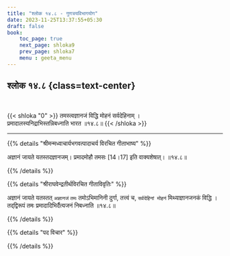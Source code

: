 ```yaml
---
title: "श्लोक १४.८ - गुणत्रयविभागयोग"
date: 2023-11-25T13:37:55+05:30
draft: false
book:
    toc_page: true
    next_page: shloka9
    prev_page: shloka7
    menu : geeta_menu
---
```




## श्लोक १४.८ {class=text-center}

<br/>

{{< shloka  "0"  >}}
तमस्त्वज्ञानजं विद्धि मोहनं सर्वदेहिनाम् ।  
प्रमादालस्यनिद्राभिस्तन्निबध्नाति भारत ॥१४.८॥
{{< /shloka >}}

---


{{% details "श्रीमन्मध्वाचार्यभगवत्पादाचर्य विरचित  गीताभाष्य" %}}

अज्ञानं जायते यतस्तदज्ञानजम्। 
प्रमादमोहौ तमसः [14।17] इति वाक्यशेषात्। ॥१४.८॥

{{% /details %}}



{{% details "श्रीराघवेन्द्रतीर्थविरचित गीताविवृतिः" %}}

अज्ञानं जायते यतस्तत् `अज्ञानजं` `तमः` तमोऽभिमानिनी दुर्गा,
तत्त्वं च, `सर्वदेहिनां मोहनं` मिथ्याज्ञानजनकं विद्धि । 
तद्‌द्विरूपं तमः प्रमादादिभिर्दैत्यजनं निबध्नाति ॥१४.८॥


{{% /details %}}



{{% details "पद विचार" %}}


{{% /details %}}
